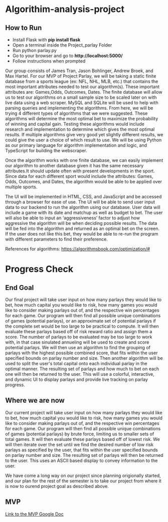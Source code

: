 # Algorithim-analysis-project


## How to Run
* Install Flask with **pip install flask**
* Open a terminal inside the Project_parlay Folder
* Run python parlay.py
* Go to your browser and go to **http://localhost:5000/**
* Follow instructions when prompted


Our group consists of James Tran, Jason Bohlinger, Andrew Broek, and Max Hartel. For our MVP of Project Parlay, we will be taking a static finite database from a sports league (ex: NFL, NHL, MLB, etc.) that contains the most important attributes needed to test our algorithm(s). These important attributes are: Games,Odds, Outcomes, Dates. The finite database will allow us to test our algorithms on a small sample size to be scaled later on with live data using a web scraper. MySQL and SQLite will be used to help with parsing queries and implementing the algorithms. From here, we will be trying 4 different types of algorithms that we were suggested. These algorithms will determine the most optimal bet to maximize the probability of winning and capital gain. Testing these algorithms would include research and implementation to determine which gives the most optimal results. If multiple algorithms give very good yet slightly different results, we could give the user a choice of which result to use. We will be using Python as our primary language for algorithm implementation and logic, and TypeScript for building the webscraper. 

Once the algorithm works with one finite database, we can easily implement our algorithm to another database given it has the same necessary attributes.It should update often with present developments in the sport. Since data for each different sport would include the attributes: Games, Odds, Outcomes, and Dates, the algorithm would be able to be applied over multiple sports.

The UI will be implemented in HTML, CSS, and JavaScript and be accessed through a browser for ease of use. The UI will be able to send user input data to our backend to run the algorithm using our database. User data will include a game with its date and matchup as well as budget to bet. The user will also be able to input an ‘aggressiveness’ factor to adjust how aggressive the algorithm will be when deciding possible results. The data will be fed into the algorithm and returned as an optimal bet on the screen. If the user does not like this bet, they would be able to re-run the program with different parameters to find their preference. 

References for algorithms: 
https://algorithmsbook.com/optimization/#

# Progress Check

## End Goal
Our final project will take user input on how many parlays they would like to bet, how much capital you would like to risk, how many games you would like to consider making parlays out of, and the respective win percentages for each game. Our program will then find all possible unique combinations of games (potential parlays), or an approximate set of potential parlays if the complete set would be too large to be practical to compute. It will then evaluate these parlays based off of risk reward ratio and assign them a score. The number of parlays to be evaluated may be too large to work with, in that case sinulated annueling will be used to create and score potential parlays. We will then use an algorithm to find the grouping of parlays with the highest possible combined score, that fits within the user specified bounds on parlay number and size. Then another algorithm will be used to split the user's total capital onto each individual parlay in the optimal manner. The resulting set of parlays and how much to bet on each one will then be returned to the user. This will use a colorful, interactive, and dynamic UI to display parlays and provide live tracking on parlay progress.

## Where we are now
Our current project will take user input on how many parlays they would like to bet, how much capital you would like to risk, how many games you would like to consider making parlays out of, and the respective win percentages for each game. Our program will then find all possible unique combinations of games (potential parlays) by brute force, limiting us to smaller sets of total games. It will then evaluate these parlays based off of lowest risk. We will then iterate over the set until we find the desired number of low risk parlays as specified by the user, that fits within the user specified bounds on parlay number and size.  The resulting set of parlays will then be returned to the user. This uses an ASCII based display to convey information to the user.

We have come a long way on our project since planning origionally started, and our plan for the rest of the semester is to take our project from where it is now to ourend project goal as described above. 


## MVP
[Link to the MVP Google Doc](https://docs.google.com/document/d/13wJoVv6TtfDdh3ldmpE6DFQjKy5D8gcNz_RNbGRM4Nw/edit?usp=sharing)
